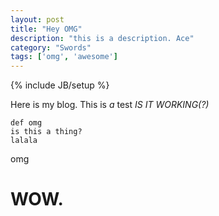```yaml
---
layout: post
title: "Hey OMG"
description: "this is a description. Ace"
category: "Swords"
tags: ['omg', 'awesome']
---
```

{% include JB/setup %}

Here is my blog. This is _a_ test _IS IT WORKING(?)_

    def omg
    is this a thing?
    lalala

omg

# WOW.
